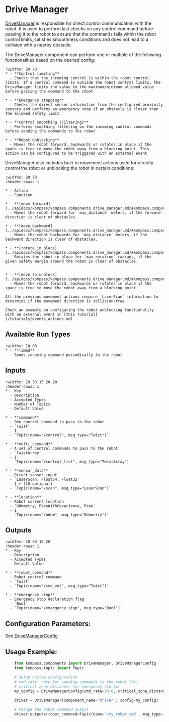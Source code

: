 # Drive Manager

[DriveManager](../apidocs/kompass/kompass.components.drive_manager.md) is responsible for direct control communication with the robot. It is used to perform last checks on any control command before passing it to the robot to ensure that the commands falls within the robot control limits, satisfies smoothness conditions and does not lead to a collision with a nearby obstacle.

The DriveManager component can perform one or multiple of the following functionalities based on the desired config:

```{list-table}
:widths: 20 70
* - **Control limiting**
  - Checks that the incoming control is within the robot control limits. If a control command is outside the robot control limits, the DriveManager limits the value to the maximum/minimum allowed value before passing the command to the robot

* - **Emergency stopping**
  - Checks the direct sensor information from the configured proximity sensors and performs an emergency stop if an obstacle is closer than the allowed safety limit

* - **Control Smoothing (Filtering)**
  - Performs smoothing filtering on the incoming control commands before sending the commands to the robot

* - **Robot Unblocking**
  - Moves the robot forward, backwards or rotates in place if the space is free to move the robot away from a blocking point. This action can be configured to be triggered with an external event
```

DriveManager also includes built-in movement actions used for directly control the robot or unblocking the robot in certain conditions:

```{list-table}
:widths: 20 70
:header-rows: 1

* - Action
  - Function

* - **[move_forward](../apidocs/kompass/kompass.components.drive_manager.md/#kompass.components.drive_manager.DriveManager)**
  - Moves the robot forward for `max_distance` meters, if the forward direction is clear of obstacles.

* - **[move_backward](../apidocs/kompass/kompass.components.drive_manager.md/#kompass.components.drive_manager.DriveManager)**
  - Moves the robot backwards for `max_distance` meters, if the backward direction is clear of obstacles.

* - **[rotate_in_place](../apidocs/kompass/kompass.components.drive_manager.md/#kompass.components.drive_manager.DriveManager)**
  - Rotates the robot in place for `max_rotation` radians, if the given safety margin around the robot is clear of obstacles.


* - **[move_to_unblock](../apidocs/kompass/kompass.components.drive_manager.md/#kompass.components.drive_manager.DriveManager)**
  - Moves the robot forward, backwards or rotates in place if the space is free to move the robot away from a blocking point.
```

```{note}
All the previous movement actions require `LaserScan` information to determine if the movement direction is collision-free
```

```{seealso}
Check an example on configuring the robot unblocking functionality with an external event in [this tutorial](/tutorials/events_actions.md)
```


## Available Run Types

```{list-table}
:widths: 10 80
* - **Timed**
  - Sends incoming command periodically to the robot
```

## Inputs

```{list-table}
:widths: 10 30 15 20 20
:header-rows: 1
* - Key
  - Description
  - Accepted Types
  - Number of Topics
  - Default Value

* - **command**
  - One control command to pass to the robot
  - `Twist`
  - 1
  - `Topic(name="/control", msg_type="Twist")`

* - **multi_command**
  - A set of control commands to pass to the robot
  - `TwistArray`
  - 1
  - `Topic(name="/control_list", msg_type="TwistArray")`

* - **sensor_data**
  - Direct sensor input
  - `LaserScan, Float64, Float32`
  - 1 + (10 optional)
  - `Topic(name="/scan", msg_type="LaserScan")`

* - **location**
  - Robot current location
  - `Odometry, PoseWithCovariance, Pose`
  - 1
  - `Topic(name="/odom", msg_type="Odometry")`
```

## Outputs

```{list-table}
:widths: 10 30 15 20
:header-rows: 1
* - Key
  - Description
  - Accepted Types
  - Default Value

* - **robot_command**
  - Robot control command
  - `Twist`
  - `Topic(name="/cmd_vel", msg_type="Twist")`

* - **emergency_stop**
  - Emergency stop declaration flag
  - `Bool`
  - `Topic(name="/emergency_stop", msg_type="Bool")`
```

## Configuration Parameters:

See [DriveManagerConfig](../apidocs/kompass/kompass.components.drive_manager.md/#kompass.components.drive_manager.DriveManagerConfig)

## Usage Example:
```python
    from kompass.components import DriveManager, DriveManagerConfig
    from kompass.topic import Topic

    # Setup custom configuration
    # cmd_rate: rate for sending commands to the robot (Hz)
    # critical_zone_distance: for emergency stp (m)
    my_config = DriveManagerConfig(cmd_rate=10.0, critical_zone_distance=0.05)

    driver = DriveManager(component_name="driver", config=my_config)

    # Change the robot command output
    driver.outputs(robot_command=Topic(name='/my_robot_cmd', msg_type='Twist'))
```
